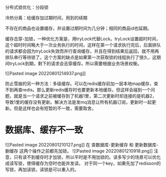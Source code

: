 分布式锁优化：分段锁

冷热分离：给缓存加过期时间，用到的续期

不存在的商品也设置缓存，并设置过期时间为几分钟；相同的商品id也延期。

缓存击穿-加锁，一种优化方案是，用tryLock代替Lock。tryLock设置超时时间，这个超时时间略大于一次业务执行的时间，这样在第一个请求执行完后，后面排队的请求都会因为tryLock失效而并行查询缓存，并且在得到结果后返回，就不用再排队串行等待锁了。这个方案的缺点是如果第一次获取锁的线程执行了很久，这期间tryLock到期，剩下的请求会击穿缓存。所以需要根据业务场景权衡。

![[Pasted image 20220801214937.png]]

防止雪崩的另一种方法：多级缓存。可以在redis缓存前加一层本地map缓存，查不到再查redis。那么更新redis缓存时也要更新本地缓存。但这样会碰到一个问题，就是当一个请求之前被缓存到了机器1里，第二次更新时却连接的是机器2，导致1里的缓存没有更新。解决方法是发mq消息让所有机器订阅，更新时一起更新。但是这样也会有短暂的不一致，需要取舍。

# 数据库、缓存不一致
![[Pasted image 20220801210127.png]]
在 查数据库-更新缓存 和 更新数据库-删缓存 这两个操作之前都先加锁。
![[Pasted image 20220801210918.png]]
注意，只有读不到缓存时才加锁，所以平时是不用加锁的。读多写少的场景可以优化成读写锁，使得缓存为空时也能并发读。
对于同一个key，如果先加了redisson的写锁，再加读锁，读锁是可以重入的。